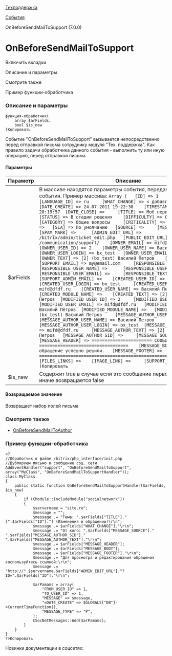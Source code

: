 [Техподдержка](/api_help/support/index.php)

[События](/api_help/support/support_events/index.php)

OnBeforeSendMailToSupport (7.0.0)

OnBeforeSendMailToSupport
=========================

Включить вкладки

Описание и параметры

Смотрите также

Пример функции-обработчика

### Описание и параметры

```
функция-обработчик(
	array $arFields,
	bool $is_new
)Копировать
```

Событие "OnBeforeSendMailToSupport" вызывается непосредственно перед отправкой письма сотруднику модуля "Тех. поддержка". Как правило задачи обработчика данного события - выполнить ту или иную операцию, перед отправкой письма.

#### Параметры

| Параметр | Описание |
| --- | --- |
| $arFields | В массиве находятся параметры события, переданные в обработчик события. Пример массива:     ``` Array ( 	[ID] => 1 	[LANGUAGE] => ru 	[LANGUAGE_ID] => ru 	[WHAT_CHANGE] => < добавлено сообщение > 	[DATE_CREATE] => 24.07.2011 19:22:38 	[TIMESTAMP] => 24.07.2011 20:19:57 	[DATE_CLOSE] =>  	[TITLE] => Моё первое сообщение 	[STATUS] => В стадии решения 	[DIFFICULTY] => Средний 	[CATEGORY] => Общие вопросы 	[CRITICALITY] => Высокая 	[RATE] =>  	[SLA] => По умолчанию 	[SOURCE] =>  	[MESSAGES_AMOUNT] => 10 	[SPAM_MARK] =>  	[ADMIN_EDIT_URL] => /bitrix/admin/ticket_edit.php 	[PUBLIC_EDIT_URL] => /communication/support/ 	[OWNER_EMAIL] => mifd@dfdf.ru 	[OWNER_USER_ID] => 2 	[OWNER_USER_NAME] => Василий Петров 	[OWNER_USER_LOGIN] => bx_test 	[OWNER_USER_EMAIL] => mifd@dfdf.ru 	[OWNER_TEXT] => [2] (bx_test) Василий Петров 	[OWNER_SID] =>  	[SUPPORT_EMAIL] => my@email.com 	[RESPONSIBLE_USER_ID] =>  	[RESPONSIBLE_USER_NAME] =>   	[RESPONSIBLE_USER_LOGIN] =>  	[RESPONSIBLE_USER_EMAIL] =>  	[RESPONSIBLE_TEXT] =>  	[SUPPORT_ADMIN_EMAIL] =>  	[CREATED_USER_ID] => 2 	[CREATED_USER_LOGIN] => bx_test 	[CREATED_USER_EMAIL] => mifd@dfdf.ru 	[CREATED_USER_NAME] => Василий Петров 	[CREATED_MODULE_NAME] =>  	[CREATED_TEXT] => [2] (bx_test) Василий Петров 	[MODIFIED_USER_ID] => 2 	[MODIFIED_USER_LOGIN] => bx_test 	[MODIFIED_USER_EMAIL] => mifd@dfdf.ru 	[MODIFIED_USER_NAME] => Василий Петров 	[MODIFIED_MODULE_NAME] =>  	[MODIFIED_TEXT] => [2] (bx_test) Василий Петров 	[MESSAGE_AUTHOR_USER_ID] => 2 	[MESSAGE_AUTHOR_USER_NAME] => Василий Петров 	[MESSAGE_AUTHOR_USER_LOGIN] => bx_test 	[MESSAGE_AUTHOR_USER_EMAIL] => mifd@dfdf.ru 	[MESSAGE_AUTHOR_TEXT] => [2] (bx_test) Василий Петров 	[MESSAGE_AUTHOR_SID] =>  	[MESSAGE_SOURCE] =>  	[MESSAGE_HEADER] => ======================= СООБЩЕНИЕ ================================== 	[MESSAGE_BODY] =>  Ваше обращение успешно решили. 	[MESSAGE_FOOTER] => ==================================================================== 	[FILES_LINKS] =>  	[IMAGE_LINK] =>  	[SUPPORT_COMMENTS] =>  )Копировать ``` |
| $is\_new | Содержит true в случае если это сообщение первое в обращении, иначе возвращается false |

#### Возвращаемое значение

Возвращает набор полей письма

### Смотрите также

* [OnBeforeSendMailToAuthor](/api_help/support/support_events/onbeforesendmailtoauthor.php)

### Пример функции-обработчика

```
<?
//Обработчик в файле /bitrix/php_interface/init.php
//Дублируем письмо в сообщение соц. сети
AddEventHandler("support", "OnBeforeSendMailToSupport", array("MyClass", "OnBeforeSendMailToSupportHandler"));
class MyClass
{
	public static function OnBeforeSendMailToSupportHandler($arFields, $is_new)
	{
		if (CModule::IncludeModule("socialnetwork"))
		{
			$servername = "site.ru";
			$message = "";
			$message .= "Тема: ".$arFields["TITLE"]."[".$arFields["ID"]."] (Изменения в обращении)\r\n";
			$message .= $arFields["WHAT_CHANGE"]."\r\n";
			$message .= "От кого: ".$arFields["MESSAGE_SOURCE"]." ".$arFields["MESSAGE_AUTHOR_SID"]." ".$arFields["MESSAGE_AUTHOR_TEXT"]."\r\n";
			$message .= $arFields["MESSAGE_HEADER"];
			$message .= $arFields["MESSAGE_BODY"];
			$message .= $arFields["MESSAGE_FOOTER"]."\r\n";
			$message .= "Для просмотра и редактирования обращения воспользуйтесь ссылкой:\r\n";
			$message .= "http://".$servername.$arFields["ADMIN_EDIT_URL"]."?ID=".$arFields["ID"]."\r\n";
			
			$arPamams = array( 
				"FROM_USER_ID" => 1, 
				"TO_USER_ID" => 1, 
				"MESSAGE" => $message, 
				"=DATE_CREATE" => $GLOBALS["DB"]->CurrentTimeFunction(), 
				"MESSAGE_TYPE" => "P", 
			); 
			CSocNetMessages::Add($arPamams);
		}
	}
}
?>Копировать
```

Новинки документации в соцсетях: